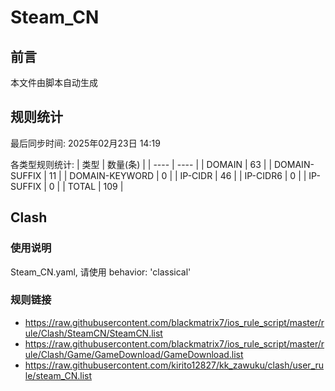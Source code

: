 # Steam_CN

## 前言
本文件由脚本自动生成

## 规则统计
最后同步时间: 2025年02月23日 14:19

各类型规则统计:
| 类型 | 数量(条)  | 
| ---- | ----  |
| DOMAIN | 63 | 
| DOMAIN-SUFFIX | 11 | 
| DOMAIN-KEYWORD | 0 | 
| IP-CIDR | 46 | 
| IP-CIDR6 | 0 | 
| IP-SUFFIX | 0 | 
| TOTAL | 109 | 
## Clash 
### 使用说明 
Steam_CN.yaml, 请使用 behavior: 'classical' 
### 规则链接 
- https://raw.githubusercontent.com/blackmatrix7/ios_rule_script/master/rule/Clash/SteamCN/SteamCN.list 
- https://raw.githubusercontent.com/blackmatrix7/ios_rule_script/master/rule/Clash/Game/GameDownload/GameDownload.list 
- https://raw.githubusercontent.com/kirito12827/kk_zawuku/clash/user_rule/steam_CN.list 
